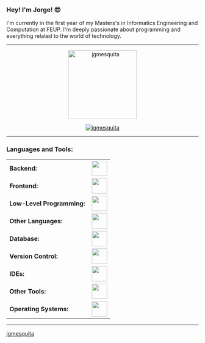 <link rel="stylesheet" type='text/css' href="https://cdn.jsdelivr.net/gh/devicons/devicon@latest/devicon.min.css" />

### Hey! I'm Jorge! 😎

I'm currently in the first year of my Masters's in Informatics Engineering and Computation at FEUP.  I'm deeply passionate about programming and everything related to the world of technology.

------


<div align="center">
  <a href="https://github.com/jgmesquita">
    <img height="180em" src="https://github-readme-stats.vercel.app/api/top-langs?username=jgmesquita&show_icons=true&locale=en&layout=compact&theme=tokyonight" alt="jgmesquita"/>
  </a>
</div>
<p align="center">
  <a href="https://github.com/RResabala2015">
    <img src="https://github-readme-streak-stats.herokuapp.com/?user=jgmesquita&&theme=tokyonight" alt="jgmesquita" />
  </a>
</p>

------
<h3 align="left">Languages and Tools:</h3>
<table>
    <tr>
        <td style="font-weight: bold; padding-right: 10px; vertical-align: center; border: none;">Backend:</td>
        <td><img height="40" src="https://skillicons.dev/icons?i=php,java,python,laravel"/></td>
    </tr>
    <tr>
        <td style="font-weight: bold; padding-right: 10px; vertical-align: center;">Frontend:</td>
        <td><img height="40" src="https://skillicons.dev/icons?i=html,css,js,ts,figma"/></td>
    </tr>
    <tr>
        <td style="font-weight: bold; padding-right: 10px; vertical-align: center;">Low-Level Programming:</td>
        <td><img height="40" src="https://skillicons.dev/icons?i=c,cpp,x86"/></td>
    </tr>
    <tr>
        <td style="font-weight: bold; padding-right: 10px; vertical-align: center;">Other Languages:</td>
        <td><img height="40" src="https://skillicons.dev/icons?i=haskell,r,dart,matlab"/></td>
    </tr>
    <tr>
        <td style="font-weight: bold; padding-right: 10px; vertical-align: center; border: none;">Database:</td>
        <td><img height="40" src="https://skillicons.dev/icons?i=mysql,postgresql,sqlite"/></td>
    </tr>
    <tr>
        <td style="font-weight: bold; padding-right: 10px; vertical-align: center; border: none;">Version Control:</td>
        <td><img height="40" src="https://skillicons.dev/icons?i=git,github,gitlab"/></td>
    </tr>
    <tr>
        <td style="font-weight: bold; padding-right: 10px; vertical-align: center; border: none;">IDEs:</td>
        <td><img height="40" src="https://skillicons.dev/icons?i=vscode,idea,clion,visualstudio"/></td>
    </tr>
    <tr>
        <td style="font-weight: bold; padding-right: 10px; vertical-align: center; border: none;">Other Tools:</td>
        <td><img height="40" src="https://skillicons.dev/icons?i=bash,powershell,cmake,gradle"/></td>
    </tr>
    <tr>
        <td style="font-weight: bold; padding-right: 10px; vertical-align: center; border: none;">Operating Systems:</td>
        <td><img height="40" src="https://skillicons.dev/icons?i=windows,ubuntu,linux"/></td>
    </tr>
</table>

------
[jgmesquita](https://github.com/jgmesquita)
